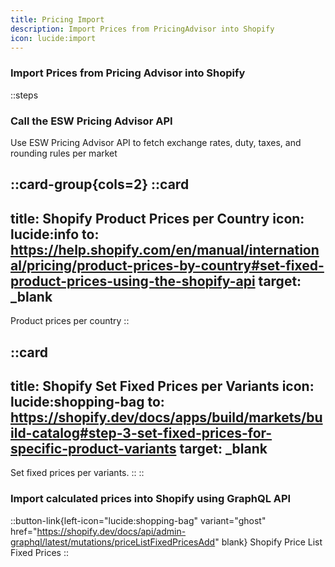 ```yaml
---
title: Pricing Import
description: Import Prices from PricingAdvisor into Shopify
icon: lucide:import
---
```


### Import Prices from Pricing Advisor into Shopify

::steps
### Call the ESW Pricing Advisor API

Use ESW Pricing Advisor API to fetch exchange rates, duty, taxes, and rounding rules per market

::card-group{cols=2}
  ::card
  ---
  title: Shopify Product Prices per Country
  icon: lucide:info
  to: https://help.shopify.com/en/manual/international/pricing/product-prices-by-country#set-fixed-product-prices-using-the-shopify-api
  target: _blank
  ---
  Product prices per country
  ::

  ::card
  ---
  title: Shopify Set Fixed Prices per Variants
  icon: lucide:shopping-bag
  to: https://shopify.dev/docs/apps/build/markets/build-catalog#step-3-set-fixed-prices-for-specific-product-variants
  target: _blank
  ---
  Set fixed prices per variants.
  ::
::

### Import calculated prices into Shopify using GraphQL API

::button-link{left-icon="lucide:shopping-bag" variant="ghost" href="https://shopify.dev/docs/api/admin-graphql/latest/mutations/priceListFixedPricesAdd" blank}
  Shopify Price List Fixed Prices
::

